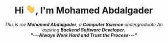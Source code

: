 <h1 align="center">Hi <img src="https://raw.githubusercontent.com/ABSphreak/ABSphreak/master/gifs/Hi.gif" width="30px">, I'm Mohamed Abdalgader</h1>
<p align="center">
</p>
<p align="center">
  <em>
    This is me <b>Mohamed Abdalgader</b>, a <b>Computer Science</b> undergraduate
    An aspiring <b>Backend Software Developer.</b> 
  <br>
  <b><i>"---Always Work Hard and Trust the Process---"</i></b>
</p>
